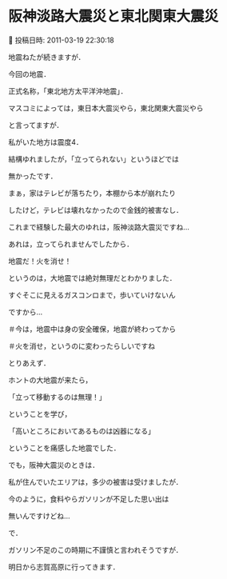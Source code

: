 # 阪神淡路大震災と東北関東大震災

📅 投稿日時: 2011-03-19 22:30:18

地震ねたが続きますが．





今回の地震．


正式名称，「東北地方太平洋沖地震」．





マスコミによっては，東日本大震災やら，東北関東大震災やら


と言ってますが．


私がいた地方は震度4．


結構ゆれましたが，「立ってられない」というほどでは


無かったです．


まぁ，家はテレビが落ちたり，本棚から本が崩れたり


したけど，テレビは壊れなかったので金銭的被害なし．





これまで経験した最大のゆれは，阪神淡路大震災ですね…


あれは，立ってられませんでしたから．





地震だ！火を消せ！


というのは，大地震では絶対無理だとわかりました．


すぐそこに見えるガスコンロまで，歩いていけないん


ですから…


＃今は，地震中は身の安全確保，地震が終わってから


＃火を消せ，というのに変わったらしいですね





とりあえず．


ホントの大地震が来たら，


「立って移動するのは無理！」


ということを学び，


「高いところにおいてあるものは凶器になる」


ということを痛感した地震でした．





でも，阪神大震災のときは．


私が住んでいたエリアは，多少の被害は受けましたが．


今のように，食料やらガソリンが不足した思い出は


無いんですけどね…





で．


ガソリン不足のこの時期に不謹慎と言われそうですが．


明日から志賀高原に行ってきます．
